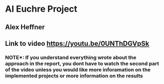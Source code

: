 # AI Euchre Project

## Alex Heffner 

## Link to video https://youtu.be/0UNThDGVpSk

### NOTE*: If you understand everything wrote about the approach in the report,  you dont have to watch the second part of the video unless you would like more inforamation on the implemented projects or more information on the results
